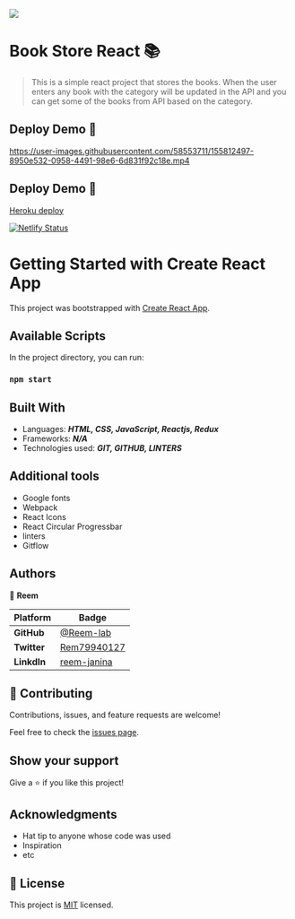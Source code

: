 
![](https://img.shields.io/static/v1?label=BY&message=Reemoz&color=pink)

<!-- Feel Free to Add, Update, Delete Any Section you find needs so -->

# Book Store React 📚

> This is a simple react project that stores the books. When the user enters any book with the category will be updated in the API and you can get some of the  books from API based on the category.


<!-- ## Video Demo 📽 -->

## Deploy Demo 🚀

https://user-images.githubusercontent.com/58553711/155812497-8950e532-0958-4491-98e6-6d831f92c18e.mp4



## Deploy Demo 🚀

[Heroku deploy](https://bookstorereactjs.herokuapp.com/)

[![Netlify Status](https://api.netlify.com/api/v1/badges/8f61cb7c-40f9-4d4d-aa7d-973269817785/deploy-status)](https://book-store-reactjs.netlify.app/)



# Getting Started with Create React App

This project was bootstrapped with [Create React App](https://github.com/facebook/create-react-app).



## Available Scripts

In the project directory, you can run:

### `npm start`



## Built With

- Languages: _**HTML, CSS, JavaScript, Reactjs, Redux**_
- Frameworks: _**N/A**_
- Technologies used: _**GIT, GITHUB, LINTERS**_

## Additional tools
 - Google fonts
 - Webpack 
 - React Icons
 - React Circular Progressbar
 - linters
 - Gitflow

<!-- 
 ## Live Demo

[See My project Live here]()  -->


## Authors

<!-- Only Change Username for Different Accounts -->

👤 **Reem**

 Platform | Badge |
 --- | --- |
 **GitHub**  | [@Reem-lab](https://github.com/Reem-lab)
 **Twitter** | [Rem79940127](https://twitter.com/Rem79940127)
 **LinkdIn** | [reem-janina](https://www.linkedin.com/in/reem-janina-ab74ab21a/)


## 🤝 Contributing

Contributions, issues, and feature requests are welcome!

Feel free to check the [issues page](https://github.com/MrRamoun/WEBDEV/issues).

## Show your support

Give a ⭐️ if you like this project!

## Acknowledgments

- Hat tip to anyone whose code was used
- Inspiration
- etc

## 📝 License

This project is [MIT](/LICENSE) licensed.
